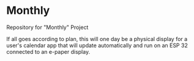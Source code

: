 # Monthly
Repository for "Monthly" Project

If all goes according to plan, this will one day be a physical display for a user's calendar app that will update automatically and run on an ESP 32 connected to an e-paper display.
